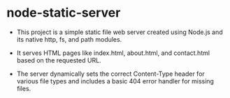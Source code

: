 # node-static-server

- This project is a simple static file web server created using Node.js and its native http, fs, and path modules.

- It serves HTML pages like index.html, about.html, and contact.html based on the requested URL.

- The server dynamically sets the correct Content-Type header for various file types and includes a basic 404 error handler for missing files.
